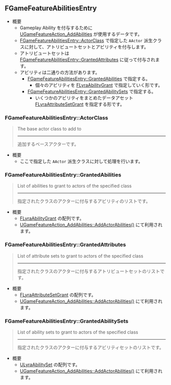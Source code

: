 ## FGameFeatureAbilitiesEntry

* 概要
	* Gameplay Ability を付与するために [UGameFeatureAction_AddAbilities] が使用するデータです。
	* [FGameFeatureAbilitiesEntry::ActorClass] で指定した `AActor` 派生クラスに対して、アトリビュートセットとアビリティを付与します。
	* アトリビュートセットは [FGameFeatureAbilitiesEntry::GrantedAttributes] に従って付与されます。
	* アビリティは二通りの方法があります。
		* [FGameFeatureAbilitiesEntry::GrantedAbilities] で指定する。
			* 個々のアビリティを [FLyraAbilityGrant] で指定していく形です。
		* [FGameFeatureAbilitiesEntry::GrantedAbilitySets] で指定する。
			* いくつかのアビリティをまとめたデータアセット [FLyraAttributeSetGrant] を指定する形です。

### FGameFeatureAbilitiesEntry::ActorClass

> The base actor class to add to
> 
> ----
> 追加するベースアクターです。

* 概要
	* ここで指定した `AActor` 派生クラスに対して処理を行います。

### FGameFeatureAbilitiesEntry::GrantedAbilities

> List of abilities to grant to actors of the specified class
> 
> ----
> 指定されたクラスのアクターに付与するアビリティのリストです。

* 概要
	* [FLyraAbilityGrant] の配列です。
	* [UGameFeatureAction_AddAbilities::AddActorAbilities()] にて利用されます。

### FGameFeatureAbilitiesEntry::GrantedAttributes

> List of attribute sets to grant to actors of the specified class  
> 
> ----
> 指定されたクラスのアクターに付与するアトリビュートセットのリストです。

* 概要
	* [FLyraAttributeSetGrant] の配列です。
	* [UGameFeatureAction_AddAbilities::AddActorAbilities()] にて利用されます。

### FGameFeatureAbilitiesEntry::GrantedAbilitySets

> List of ability sets to grant to actors of the specified class
> 
> ----
> 指定されたクラスのアクターに付与するアビリティセットのリストです。

* 概要
	* [ULyraAbilitySet] の配列です。
	* [UGameFeatureAction_AddAbilities::AddActorAbilities()] にて利用されます。


<!--- ページ内のリンク --->

<!--- 自前の画像へのリンク --->

<!--- generated --->
[FGameFeatureAbilitiesEntry::ActorClass]: ../../Lyra/GameFeature/FGameFeatureAbilitiesEntry.md#fgamefeatureabilitiesentryactorclass
[FGameFeatureAbilitiesEntry::GrantedAbilities]: ../../Lyra/GameFeature/FGameFeatureAbilitiesEntry.md#fgamefeatureabilitiesentrygrantedabilities
[FGameFeatureAbilitiesEntry::GrantedAttributes]: ../../Lyra/GameFeature/FGameFeatureAbilitiesEntry.md#fgamefeatureabilitiesentrygrantedattributes
[FGameFeatureAbilitiesEntry::GrantedAbilitySets]: ../../Lyra/GameFeature/FGameFeatureAbilitiesEntry.md#fgamefeatureabilitiesentrygrantedabilitysets
[FLyraAbilityGrant]: ../../Lyra/GameFeature/FLyraAbilityGrant.md#flyraabilitygrant
[FLyraAttributeSetGrant]: ../../Lyra/GameFeature/FLyraAttributeSetGrant.md#flyraattributesetgrant
[UGameFeatureAction_AddAbilities]: ../../Lyra/GameFeature/UGameFeatureAction_AddAbilities.md#ugamefeatureaction_addabilities
[UGameFeatureAction_AddAbilities::AddActorAbilities()]: ../../Lyra/GameFeature/UGameFeatureAction_AddAbilities.md#ugamefeatureaction_addabilitiesaddactorabilities
[ULyraAbilitySet]: ../../Lyra/GameplayAbility/ULyraAbilitySet.md#ulyraabilityset
